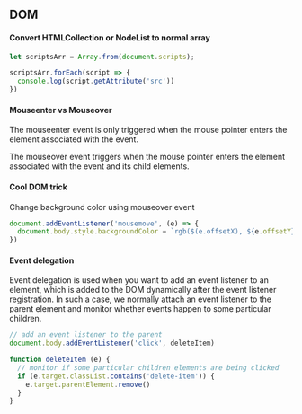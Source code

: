 ## DOM

#### Convert HTMLCollection or NodeList to normal array

```js
let scriptsArr = Array.from(document.scripts);

scriptsArr.forEach(script => {
  console.log(script.getAttribute('src'))
})
```

#### Mouseenter vs Mouseover

The mouseenter event is only triggered when the mouse pointer enters the element associated with the event.

The mouseover event triggers when the mouse pointer enters the element associated with the event and its child elements.

#### Cool DOM trick

Change background color using mouseover event

```js
document.addEventListener('mousemove', (e) => {
  document.body.style.backgroundColor = `rgb($(e.offsetX), ${e.offsetY}, 40)`
})
```

#### Event delegation

Event delegation is used when you want to add an event listener to an element, which is added to the DOM dynamically after the event listener registration. In such a case, we normally attach an event listener to the parent element and monitor whether events happen to some particular children.

```js
// add an event listener to the parent
document.body.addEventListener('click', deleteItem)

function deleteItem (e) {
  // monitor if some particular children elements are being clicked
  if (e.target.classList.contains('delete-item')) {
    e.target.parentElement.remove()
  }
}
``` 
